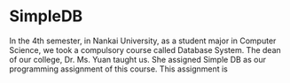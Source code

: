 # SimpleDB
In the 4th semester, in Nankai University, as a student major in Computer Science, we took a compulsory course called Database System. The dean of our college, Dr. Ms. Yuan taught us.
She assigned Simple DB as our programming assignment of this course. This assignment is
